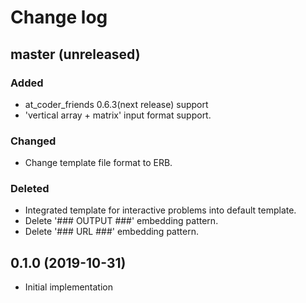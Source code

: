 # Change log

## master (unreleased)

### Added
- at_coder_friends 0.6.3(next release) support
- 'vertical array + matrix' input format support.

### Changed
- Change template file format to ERB.

### Deleted
- Integrated template for interactive problems into default template.
- Delete '### OUTPUT ###' embedding pattern.
- Delete '### URL ###' embedding pattern.

## 0.1.0 (2019-10-31)
- Initial implementation
